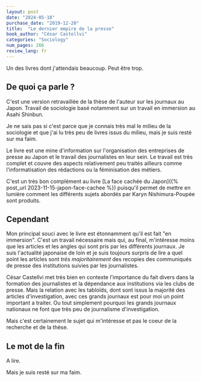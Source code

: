 ```yaml
---
layout: post
date: "2024-05-18"
purchase_date: "2019-12-20"
title:  "Le dernier empire de la presse"
book_author: "César Castellvi"
categories: "Sociology"
num_pages: 266
review_lang: fr
---
```


Un des livres dont j'attendais beaucoup. Peut être trop.

## De quoi ça parle ?

C'est une version retravaillée de la thèse de l'auteur sur les journaux au Japon. Travail de sociologie basé notamment sur un travail en immersion au Asahi Shinbun.

Je ne sais pas si c'est parce que je connais très mal le milieu de la sociologie et que j'ai lu très peu de livres issus du milieu, mais je suis resté sur ma faim.

Le livre est une mine d'information sur l'organisation des entreprises de presse au Japon et le travail des journalistes en leur sein. Le travail est très complet et couvre des aspects relativement peu traités ailleurs comme l'informatisation des rédactions ou la féminisation des métiers.

C'est un très bon complément au livre [La face cachée du Japon]({% post_url 2023-11-15-japon-face-cachee %}) puisqu'il permet de mettre en lumière comment les différents sujets abordés par Karyn Nishimura-Poupée sont produits.

## Cependant

Mon principal souci avec le livre est étonnamment qu'il est fait "en immersion". C'est un travail nécessaire mais qui, au final, m'intéresse moins que les articles et les angles qui sont pris par les différents journaux. Je suis l'actualité japonaise de loin et je suis toujours surpris de lire a quel point les articles sont *très majoritairement* des recopies des communiqués de presse des institutions suivies par les journalistes.

César Castellvi met très bien en contexte l'importance du fait divers dans la formation des journalistes et la dépendance aux institutions via les clubs de presse. Mais la relation avec les tabloïds, dont sont issus la majorité des articles d'investigation, avec ces grands journaux est pour moi un point important a traiter. Ou tout simplement pourquoi les grands journaux nationaux ne font que très peu de journalisme d'investigation.

Mais c'est certainement le sujet qui m'intéresse et pas le coeur de la recherche et de la thèse.

## Le mot de la fin

A lire.

Mais je suis resté sur ma faim.

